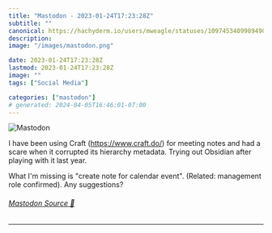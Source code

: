 ```yaml
---
title: "Mastodon - 2023-01-24T17:23:28Z"
subtitle: ""
canonical: https://hachyderm.io/users/mweagle/statuses/109745340998949027
description:
image: "/images/mastodon.png"

date: 2023-01-24T17:23:28Z
lastmod: 2023-01-24T17:23:28Z
image: ""
tags: ["Social Media"]

categories: ["mastodon"]
# generated: 2024-04-05T16:46:01-07:00
---
```

![Mastodon](/images/mastodon.png)

<p>I have been using Craft (<a href="https://www.craft.do/" target="_blank" rel="nofollow noopener noreferrer" translate="no"><span class="invisible">https://www.</span><span class="">craft.do/</span><span class="invisible"></span></a>) for meeting notes and had a scare when it corrupted its hierarchy metadata. Trying out Obsidian after playing with it last year. </p><p>What I&#39;m missing is &quot;create note for calendar event&quot;. (Related: management role confirmed). Any suggestions?</p>


###### [Mastodon Source 🐘](https://hachyderm.io/@mweagle/109745340998949027)

___
